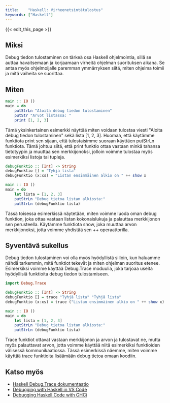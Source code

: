 ```yaml
---
title:    "Haskell: Virheenetsintätulostus"
keywords: ["Haskell"]
---
```


{{< edit_this_page >}}

## Miksi

Debug tiedon tulostaminen on tärkeä osa Haskell ohjelmointia, sillä se auttaa havaitsemaan ja korjaamaan virheitä ohjelman suorituksen aikana. Se antaa myös ohjelmoijalle paremman ymmärryksen siitä, miten ohjelma toimii ja mitä vaiheita se suorittaa.

## Miten

```Haskell
main :: IO ()
main = do
    putStrLn "Aloita debug tiedon tulostaminen"
    putStr "Arvot listassa: "
    print [1, 2, 3]
```

Tämä yksinkertainen esimerkki näyttää miten voidaan tulostaa viesti "Aloita debug tiedon tulostaminen" sekä lista [1, 2, 3]. Huomaa, että käytämme funktiota print sen sijaan, että tulostaisimme suoraan käyttäen putStrLn funktiota. Tämä johtuu siitä, että print funktio ottaa vastaan minkä tahansa tietotyypin ja muuttaa sen merkkijonoksi, jolloin voimme tulostaa myös esimerkiksi listoja tai tupleja.

```Haskell
debugFunktio :: [Int] -> String
debugFunktio [] = "Tyhjä lista"
debugFunktio (x:xs) = "Listan ensimmäinen alkio on " ++ show x

main :: IO ()
main = do
    let lista = [1, 2, 3]
    putStrLn "Debug tietoa listan alkiosta:"
    putStrLn (debugFunktio lista)
```

Tässä toisessa esimerkissä näytetään, miten voimme luoda oman debug funktion, joka ottaa vastaan listan kokonaislukuja ja palauttaa merkkijonon sen perusteella. Käytämme funktiota show, joka muuttaa arvon merkkijonoksi, jotta voimme yhdistää sen ++ operaattorilla.

## Syventävä sukellus

Debug tiedon tulostaminen voi olla myös hyödyllistä silloin, kun haluamme nähdä tarkemmin, mitä funktiot tekevät ja miten ohjelman suoritus etenee. Esimerkiksi voimme käyttää Debug.Trace moduulia, joka tarjoaa useita hyödyllisiä funktioita debug tiedon tulostamiseen.

```Haskell
import Debug.Trace

debugFunktio :: [Int] -> String
debugFunktio [] = trace "Tyhjä lista" "Tyhjä lista"
debugFunktio (x:xs) = trace ("Listan ensimmäinen alkio on " ++ show x) ("Listan ensimmäinen alkio on " ++ show x)

main :: IO ()
main = do
    let lista = [1, 2, 3]
    putStrLn "Debug tietoa listan alkiosta:"
    putStrLn (debugFunktio lista)
```

Trace funktiot ottavat vastaan merkkijonon ja arvon ja tulostavat ne, mutta myös palauttavat arvon, jotta voimme käyttää niitä esimerkiksi funktioiden välisessä kommunikaatiossa. Tässä esimerkissä näemme, miten voimme käyttää trace funktioita lisäämään debug tietoa omaan koodiin.

## Katso myös

- [Haskell Debug.Trace dokumentaatio](https://hackage.haskell.org/package/base-4.15.0.0/docs/Debug-Trace.html)
- [Debugging with Haskell in VS Code](https://blog.adamharpur.com/devenv/2019/06/04/haskell-debugging-with-visual-studio-code/)
- [Debugging Haskell Code with GHCi](https://codecrafters.io/blog/haskell-gdb-debugging/)